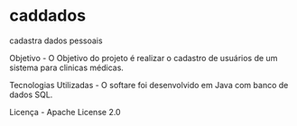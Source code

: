# caddados
cadastra dados pessoais

Objetivo - O Objetivo do projeto é realizar o cadastro de usuários de um sistema para clinicas médicas.

Tecnologias Utilizadas - O softare foi desenvolvido em Java com banco de dados SQL.

Licença - Apache License 2.0

